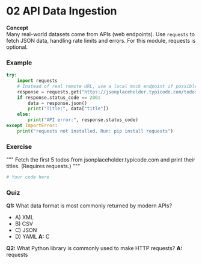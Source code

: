 # 02 API Data Ingestion

**Concept**  
Many real-world datasets come from APIs (web endpoints). Use `requests` to fetch JSON data, handling rate limits and errors. For this module, requests is optional.

### Example
```python
try:
    import requests
    # Instead of real remote URL, use a local mock endpoint if possible
    response = requests.get("https://jsonplaceholder.typicode.com/todos/1")
    if response.status_code == 200:
        data = response.json()
        print("Title:", data["title"])
    else:
        print("API error:", response.status_code)
except ImportError:
    print("requests not installed. Run: pip install requests")
```

### Exercise
"""
Fetch the first 5 todos from jsonplaceholder.typicode.com and print their titles. (Requires requests.)
"""
```python
# Your code here
```

### Quiz
**Q1:** What data format is most commonly returned by modern APIs?
- A) XML
- B) CSV
- C) JSON
- D) YAML
**A:** C

**Q2:** What Python library is commonly used to make HTTP requests?
**A:** requests